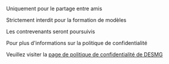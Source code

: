 Uniquement pour le partage entre amis

Strictement interdit pour la formation de modèles

Les contrevenants seront poursuivis

Pour plus d'informations sur la politique de confidentialité

Veuillez visiter la [page de politique de confidentialité de DESMG](https://www.desmg.com/#/policies/privacy)
